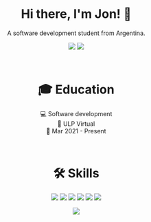 <h1 align='center'>
  Hi there, I'm Jon! 👋
</h1>

<p align='center'>
  A software development student from Argentina.
</p>

<p align='center'>
  <a href='mailto:darociion@gmail.com'><img src='https://img.shields.io/badge/Gmail-D14836?style=for-the-badge&logo=gmail&logoColor=white'></a>
  <a href='https://www.linkedin.com/in/jong0711'><img src='https://img.shields.io/badge/linkedin-0A66C2?style=for-the-badge&logo=linkedin&logoColor=white'></a>
</p>

<br>

<h1 align='center'>
  🎓 Education
</h1>
  
<p align='center'>
  💻 Software development<br>
  📍 ULP Virtual<br>
  📆 Mar 2021 - Present
</p>

<!--
<p align='center'>
  💻 Back-end development<br>
  📍 Oracle ONE Education<br>
  📆 Jan 2024 - Present
</p>
-->

<br>

<h1 align='center'>  
  🛠 Skills
</h1>

<p align='center'>
  <img src='https://img.shields.io/badge/html-E34F26?style=for-the-badge&logo=html5&logoColor=white'>
  <img src='https://img.shields.io/badge/css-1572B6?style=for-the-badge&logo=css3&logoColor=white'>
  <img src='https://img.shields.io/badge/JavaScript-323330?style=for-the-badge&logo=javascript&logoColor=F7DF1E'>
  <img src='https://img.shields.io/badge/Java-ED8B00?style=for-the-badge&logo=openjdk&logoColor=black'>
  <img src='https://img.shields.io/badge/MySQL-00000F?style=for-the-badge&logo=mysql&logoColor=white'>
  <img src='https://img.shields.io/badge/GIT-E44C30?style=for-the-badge&logo=git&logoColor=white'>
</p>

<p align='center'>
<img src='https://github-readme-stats.vercel.app/api/top-langs/?username=darociion&layout=compact'>
</p>

<br>

<!--
<h1 align='center'>
👨‍💻 Experience
</h1>

<h1 align='center'>
🔗 Links
</h1>
-->

